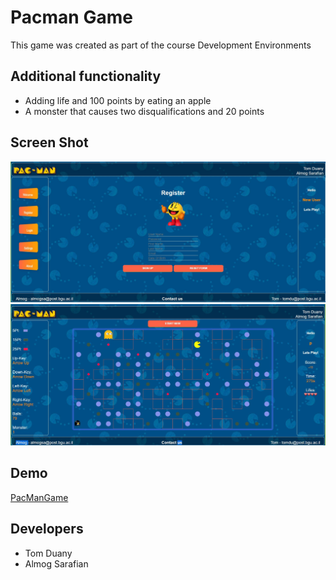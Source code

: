 # Pacman Game

This game was created as part of the course Development Environments

## Additional functionality

  * Adding life and 100 points by eating an apple
  * A monster that causes two disqualifications and 20 points

## Screen Shot
![Register](https://github.com/SISE-Web-Development-Environments/206282477_305069577/blob/master/img/reg.JPG)
![Game](https://github.com/SISE-Web-Development-Environments/206282477_305069577/blob/master/img/game.JPG)


## Demo
[PacManGame](https://tomdua.github.io/pacManGame/)

## Developers

  * Tom Duany
  * Almog Sarafian


